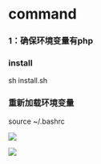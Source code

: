 # command
### 1：确保环境变量有php
### install
sh install.sh
### 重新加载环境变量
source ~/.bashrc

![](http://cdn.xpisme.com/201711141319_638.png)


<a href="https://996.icu"><img src="https://img.shields.io/badge/link-996.icu-red.svg"></a>
